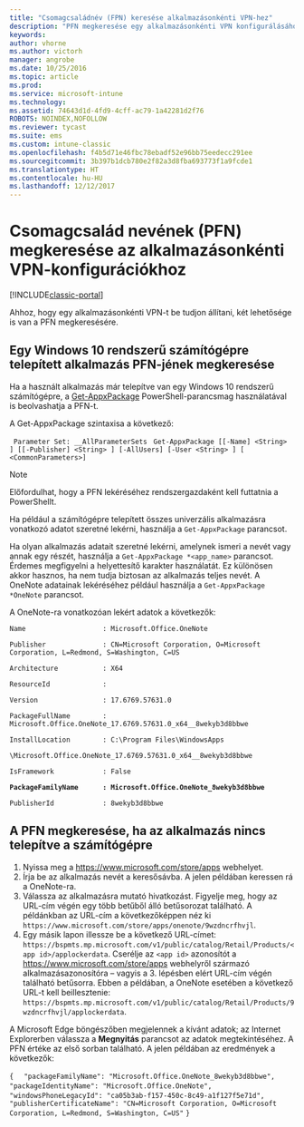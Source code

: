 ```yaml
---
title: "Csomagcsaládnév (FPN) keresése alkalmazásonkénti VPN-hez"
description: "PFN megkeresése egy alkalmazásonkénti VPN konfigurálásához."
keywords: 
author: vhorne
ms.author: victorh
manager: angrobe
ms.date: 10/25/2016
ms.topic: article
ms.prod: 
ms.service: microsoft-intune
ms.technology: 
ms.assetid: 74643d1d-4fd9-4cff-ac79-1a42281d2f76
ROBOTS: NOINDEX,NOFOLLOW
ms.reviewer: tycast
ms.suite: ems
ms.custom: intune-classic
ms.openlocfilehash: f4b5d71e46fbc78ebadf52e96bb75eedecc291ee
ms.sourcegitcommit: 3b397b1dcb780e2f82a3d8fba693773f1a9fcde1
ms.translationtype: HT
ms.contentlocale: hu-HU
ms.lasthandoff: 12/12/2017
---
```

# <a name="find-a-package-family-name-pfn-for-per-app-vpn-configuration"></a>Csomagcsalád nevének (PFN) megkeresése az alkalmazásonkénti VPN-konfigurációkhoz

[!INCLUDE[classic-portal](../includes/classic-portal.md)]

Ahhoz, hogy egy alkalmazásonkénti VPN-t be tudjon állítani, két lehetősége is van a PFN megkeresésére.

## <a name="find-a-pfn-for-an-app-thats-installed-on-a-windows-10-computer"></a>Egy Windows 10 rendszerű számítógépre telepített alkalmazás PFN-jének megkeresése

Ha a használt alkalmazás már telepítve van egy Windows 10 rendszerű számítógépre, a [Get-AppxPackage](https://technet.microsoft.com/library/hh856044.aspx) PowerShell-parancsmag használatával is beolvashatja a PFN-t.

A Get-AppxPackage szintaxisa a következő:

` Parameter Set: __AllParameterSets`
` Get-AppxPackage [[-Name] <String> ] [[-Publisher] <String> ] [-AllUsers] [-User <String> ] [ <CommonParameters>]`

> [!NOTE]
Előfordulhat, hogy a PFN lekéréséhez rendszergazdaként kell futtatnia a PowerShellt.

Ha például a számítógépre telepített összes univerzális alkalmazásra vonatkozó adatot szeretné lekérni, használja a `Get-AppxPackage` parancsot.

Ha olyan alkalmazás adatait szeretné lekérni, amelynek ismeri a nevét vagy annak egy részét, használja a `Get-AppxPackage *<app_name>` parancsot. Érdemes megfigyelni a helyettesítő karakter használatát. Ez különösen akkor hasznos, ha nem tudja biztosan az alkalmazás teljes nevét. A OneNote adatainak lekéréséhez például használja a `Get-AppxPackage *OneNote` parancsot.


A OneNote-ra vonatkozóan lekért adatok a következők:

`Name                   : Microsoft.Office.OneNote`

`Publisher              : CN=Microsoft Corporation, O=Microsoft Corporation, L=Redmond, S=Washington, C=US`

`Architecture           : X64`

`ResourceId             :`

`Version                : 17.6769.57631.0`

`PackageFullName        : Microsoft.Office.OneNote_17.6769.57631.0_x64__8wekyb3d8bbwe`

`InstallLocation        : C:\Program Files\WindowsApps`

`\Microsoft.Office.OneNote_17.6769.57631.0_x64__8wekyb3d8bbwe`

`IsFramework            : False`

**`PackageFamilyName      : Microsoft.Office.OneNote_8wekyb3d8bbwe`**

`PublisherId            : 8wekyb3d8bbwe`



## <a name="find-a-pfn-if-the-app-is-not-installed-on-a-computer"></a>A PFN megkeresése, ha az alkalmazás nincs telepítve a számítógépre

1.  Nyissa meg a https://www.microsoft.com/store/apps webhelyet.
2.  Írja be az alkalmazás nevét a keresősávba. A jelen példában keressen rá a OneNote-ra.
3.  Válassza az alkalmazásra mutató hivatkozást. Figyelje meg, hogy az URL-cím végén egy több betűből álló betűsorozat található. A példánkban az URL-cím a következőképpen néz ki `https://www.microsoft.com/store/apps/onenote/9wzdncrfhvjl`.
4.  Egy másik lapon illessze be a következő URL-címet: `https://bspmts.mp.microsoft.com/v1/public/catalog/Retail/Products/<app id>/applockerdata`. Cserélje az `<app id>` azonosítót a https://www.microsoft.com/store/apps webhelyről származó alkalmazásazonosítóra – vagyis a 3. lépésben elért URL-cím végén található betűsorra. Ebben a példában, a OneNote esetében a következő URL-t kell beillesztenie: `https://bspmts.mp.microsoft.com/v1/public/catalog/Retail/Products/9wzdncrfhvjl/applockerdata`.

A Microsoft Edge böngészőben megjelennek a kívánt adatok; az Internet Explorerben válassza a **Megnyitás** parancsot az adatok megtekintéséhez. A PFN értéke az első sorban található. A jelen példában az eredmények a következők:


`{`
`  "packageFamilyName": "Microsoft.Office.OneNote_8wekyb3d8bbwe",`
`  "packageIdentityName": "Microsoft.Office.OneNote",`
`  "windowsPhoneLegacyId": "ca05b3ab-f157-450c-8c49-a1f127f5e71d",`
`  "publisherCertificateName": "CN=Microsoft Corporation, O=Microsoft Corporation, L=Redmond, S=Washington, C=US"`
`}`
